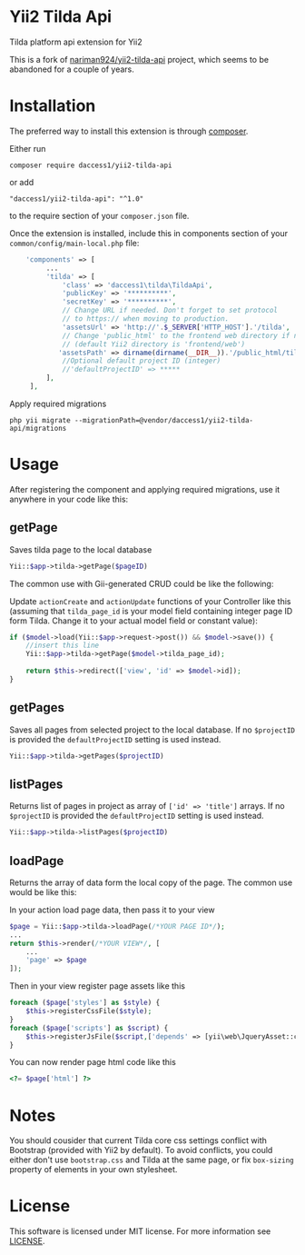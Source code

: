 Yii2 Tilda Api
==============
Tilda platform api extension for Yii2

This is a fork of [nariman924/yii2-tilda-api](https://github.com/nariman924/yii2-tilda-api) project, which seems to be abandoned for a couple of years.

Installation
============

The preferred way to install this extension is through [composer](http://getcomposer.org/download/).

Either run

```
composer require daccess1/yii2-tilda-api
```

or add

```
"daccess1/yii2-tilda-api": "^1.0"
```
to the require section of your `composer.json` file.


Once the extension is installed, include this in components section of your `common/config/main-local.php` file:

```php
    'components' => [
         ...
         'tilda' => [
             'class' => 'daccess1\tilda\TildaApi',
             'publicKey' => '**********',
             'secretKey' => '**********',
             // Change URL if needed. Don't forget to set protocol
             // to https:// when moving to production.
             'assetsUrl' => 'http://'.$_SERVER['HTTP_HOST'].'/tilda',
             // Change 'public_html' to the frontend web directory if needed
             // (default Yii2 directory is 'frontend/web')
            'assetsPath' => dirname(dirname(__DIR__)).'/public_html/tilda',
             //Optional default project ID (integer)
             //'defaultProjectID' => *****
         ],
     ],
```

Apply required migrations

```
php yii migrate --migrationPath=@vendor/daccess1/yii2-tilda-api/migrations
```


Usage
=====
After registering the component and applying required migrations, use it anywhere in your code like this:

getPage
-------
Saves tilda page to the local database
```php
Yii::$app->tilda->getPage($pageID)
```
The common use with Gii-generated CRUD could be like the following:

Update `actionCreate` and `actionUpdate` functions of your Controller like this (assuming that `tilda_page_id` is your model field containing integer page ID form Tilda. Change it to your actual model field or constant value):
```php
if ($model->load(Yii::$app->request->post()) && $model->save()) {
    //insert this line
    Yii::$app->tilda->getPage($model->tilda_page_id);
    
    return $this->redirect(['view', 'id' => $model->id]);
}
```

getPages
--------
Saves all pages from selected project to the local database. If no `$projectID`  is provided the `defaultProjectID` setting is used instead.
```php
Yii::$app->tilda->getPages($projectID)
```

listPages
---------
Returns list of pages in project as array of `['id' => 'title']` arrays. If no `$projectID` is provided the `defaultProjectID` setting is used instead.
```php
Yii::$app->tilda->listPages($projectID)
```

loadPage
---
Returns the array of data form the local copy of the page. The common use would be like this:

In your action load page data, then pass it to your view
```php
$page = Yii::$app->tilda->loadPage(/*YOUR PAGE ID*/);
...
return $this->render(/*YOUR VIEW*/, [
    ...
    'page' => $page
]);
```
Then in your view register page assets like this
```php
foreach ($page['styles'] as $style) {
    $this->registerCssFile($style);
}
foreach ($page['scripts'] as $script) {
    $this->registerJsFile($script,['depends' => [yii\web\JqueryAsset::className()]]);
}
```

You can now render page html code like this
```php
<?= $page['html'] ?>
```

Notes
=====
You should cousider that current Tilda core css settings conflict with Bootstrap (provided with Yii2 by default). To avoid conflicts, you could either don't use `bootstrap.css` and Tilda at the same page, or fix `box-sizing` property of elements in your own stylesheet.

License
=======
This software is licensed under MIT license. For more information see [LICENSE](https://github.com/daccess1/yii2-tilda-api/blob/master/LICENSE).
